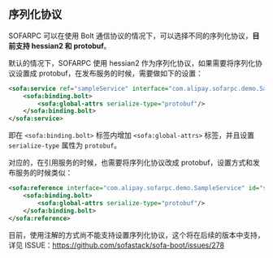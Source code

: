 ## 序列化协议

SOFARPC 可以在使用 Bolt 通信协议的情况下，可以选择不同的序列化协议，**目前支持 hessian2 和 protobuf**。

默认的情况下，SOFARPC 使用 hessian2 作为序列化协议，如果需要将序列化协议设置成 protobuf，在发布服务的时候，需要做如下的设置：

```xml
<sofa:service ref="sampleService" interface="com.alipay.sofarpc.demo.SampleService">
    <sofa:binding.bolt>
        <sofa:global-attrs serialize-type="protobuf"/>
    </sofa:binding.bolt>
</sofa:service>
```

即在 `<sofa:binding.bolt>` 标签内增加 `<sofa:global-attrs>` 标签，并且设置 `serialize-type` 属性为 `protobuf`。

对应的，在引用服务的时候，也需要将序列化协议改成 protobuf，设置方式和发布服务的时候类似：

```xml
<sofa:reference interface="com.alipay.sofarpc.demo.SampleService" id="sampleServiceRef" jvm-first="false">
    <sofa:binding.bolt>
        <sofa:global-attrs serialize-type="protobuf"/>
    </sofa:binding.bolt>
</sofa:reference>
```

目前，使用注解的方式尚不能支持设置序列化协议，这个将在后续的版本中支持，详见 ISSUE：<https://github.com/sofastack/sofa-boot/issues/278>